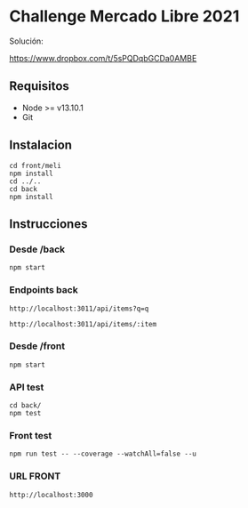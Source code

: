 # Challenge Mercado Libre 2021

Solución:

https://www.dropbox.com/t/5sPQDqbGCDa0AMBE

## Requisitos

 - Node >= v13.10.1
 - Git

## Instalacion

    cd front/meli
    npm install
    cd ../..
    cd back 
    npm install

## Instrucciones

### Desde /back

    npm start

### Endpoints back

    http://localhost:3011/api/items?q=q

    http://localhost:3011/api/items/:item

### Desde /front

    npm start

### API test

    cd back/
    npm test

### Front test

    npm run test -- --coverage --watchAll=false --u

### URL FRONT

    http://localhost:3000
